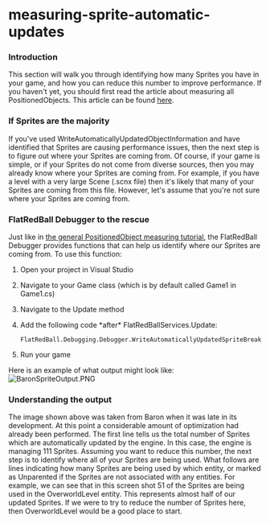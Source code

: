# measuring-sprite-automatic-updates

### Introduction

This section will walk you through identifying how many Sprites you have in your game, and how you can reduce this number to improve performance. If you haven't yet, you should first read the article about measuring all PositionedObjects. This article can be found [here](../../../../../frb/docs/index.php).

### If Sprites are the majority

If you've used WriteAutomaticallyUpdatedObjectInformation and have identified that Sprites are causing performance issues, then the next step is to figure out where your Sprites are coming from. Of course, if your game is simple, or if your Sprites do not come from diverse sources, then you may already know where your Sprites are coming from. For example, if you have a level with a very large Scene (.scnx file) then it's likely that many of your Sprites are coming from this file. However, let's assume that you're not sure where your Sprites are coming from.

### FlatRedBall Debugger to the rescue

Just like in [the general PositionedObject measuring tutorial](../../../../../frb/docs/index.php), the FlatRedBall Debugger provides functions that can help us identify where our Sprites are coming from. To use this function:

1. Open your project in Visual Studio
2. Navigate to your Game class (which is by default called Game1 in Game1.cs)
3. Navigate to the Update method
4.  Add the following code \*after\* FlatRedBallServices.Update:

    ```
    FlatRedBall.Debugging.Debugger.WriteAutomaticallyUpdatedSpriteBreakdown();
    ```
5. Run your game

Here is an example of what output might look like: ![BaronSpriteOutput.PNG](../../../../../media/migrated\_media-BaronSpriteOutput.PNG)

### Understanding the output

The image shown above was taken from Baron when it was late in its development. At this point a considerable amount of optimization had already been performed. The first line tells us the total number of Sprites which are automatically updated by the engine. In this case, the engine is managing 111 Sprites. Assuming you want to reduce this number, the next step is to identify where all of your Sprites are being used. What follows are lines indicating how many Sprites are being used by which entity, or marked as Unparented if the Sprites are not associated with any entities. For example, we can see that in this screen shot 51 of the Sprites are being used in the OverworldLevel entity. This represents almost half of our updated Sprites. If we were to try to reduce the number of Sprites here, then OverworldLevel would be a good place to start.
